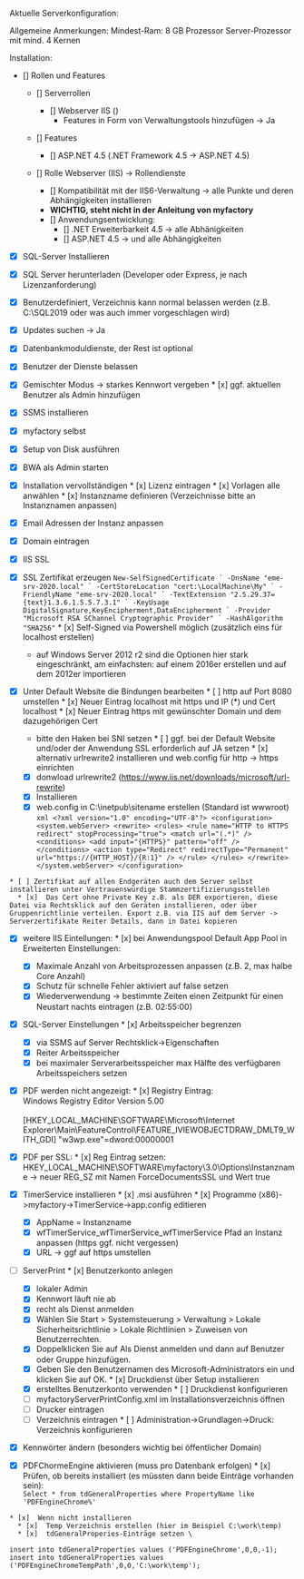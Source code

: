 Aktuelle Serverkonfiguration:

>>>
Allgemeine Anmerkungen:
Mindest-Ram: 8 GB
Prozessor Server-Prozessor mit mind. 4 Kernen

>>>


Installation:
* [] Rollen und  Features
  * [] Serverrollen
    * []  Webserver IIS ()
      * Features in Form von Verwaltungstools hinzufügen -> Ja
  * []  Features
    * [] ASP.NET 4.5 (.NET Framework 4.5 -> ASP.NET 4.5)

  * []  Rolle Webserver (IIS) -> Rollendienste
    * []  Kompatibilität mit der IIS6-Verwaltung -> alle Punkte und deren Abhängigkeiten installieren
    *  **WICHTIG, steht nicht in der Anleitung von myfactory**
      * [] Anwendungsentwicklung:
        * []  .NET Erweiterbarkeit 4.5 -> alle Abhänigkeiten
        * []  ASP.NET 4.5 -> und alle Abhängigkeiten

* [x]  SQL-Server Installieren
  * [x]  SQL Server herunterladen (Developer oder Express, je nach Lizenzanforderung)
  * [x]  Benutzerdefiniert, Verzeichnis kann normal belassen werden (z.B. C:\SQL2019 oder was auch immer vorgeschlagen wird)
  * [x]  Updates suchen -> Ja
  * [x]  Datenbankmoduldienste, der Rest ist optional
  * [x]  Benutzer der Dienste belassen
  * [x]  Gemischter Modus -> starkes Kennwort vergeben
    * [x]  ggf. aktuellen Benutzer als Admin hinzufügen

* [x]  SSMS installieren

* [x]  myfactory selbst
  * [x]  Setup von Disk ausführen
  * [x]  BWA als Admin starten
  * [x]  Installation vervollständigen
    * [x]  Lizenz eintragen
    * [x]  Vorlagen alle anwählen
    * [x]  Instanzname definieren (Verzeichnisse bitte an Instanznamen anpassen)
  * [x]  Email Adressen der Instanz anpassen
  * [x]  Domain eintragen
 
* [x]  IIS SSL
  * [x]  SSL Zertifikat erzeugen
``
New-SelfSignedCertificate `
    -DnsName "eme-srv-2020.local" `
    -CertStoreLocation "cert:\LocalMachine\My" `
    -FriendlyName "eme-srv-2020.local" `
    -TextExtension "2.5.29.37={text}1.3.6.1.5.5.7.3.1" `
    -KeyUsage DigitalSignature,KeyEncipherment,DataEncipherment `
    -Provider "Microsoft RSA SChannel Cryptographic Provider" `
    -HashAlgorithm "SHA256"
``
    * [x]  Self-Signed via Powershell möglich (zusätzlich eins für localhost erstellen)
        * auf Windows Server 2012 r2 sind die Optionen hier stark eingeschränkt, am einfachsten: auf einem 2016er erstellen und auf dem 2012er importieren
  * [x]  Unter Default Website die Bindungen bearbeiten
    * [ ]  http auf Port 8080 umstellen
    * [x]  Neuer Eintrag localhost mit https und IP (*) und Cert localhost
    * [x]  Neuer Eintrag https mit gewünschter Domain und dem dazugehörigen Cert
      * bitte den Haken bei SNI setzen
    * [ ]  ggf. bei der Default Website und/oder der Anwendung SSL erforderlich auf JA setzen
    * [x] alternativ urlrewrite2 installieren und web.config für http -> https einrichten
      - [x] donwload urlrewrite2 (https://www.iis.net/downloads/microsoft/url-rewrite)
      - [x] Installieren
      - [x] web.config in C:\inetpub\sitename erstellen (Standard ist wwwroot) \
            ```xml
            <?xml version="1.0" encoding="UTF-8"?>
            <configuration>
              <system.webServer>
                <rewrite>
                  <rules>
                    <rule name="HTTP to HTTPS redirect" stopProcessing="true">
                      <match url="(.*)" />
                        <conditions>
                          <add input="{HTTPS}" pattern="off" />
                        </conditions>
                        <action type="Redirect" redirectType="Permanent" url="https://{HTTP_HOST}/{R:1}" />
                      </rule>
                    </rules>
                  </rewrite>
                </system.webServer>
            </configuration>
            ```

    * [ ] Zertifikat auf allen Endgeräten auch dem Server selbst installieren unter Vertrauenswürdige Stammzertifizierungsstellen
      * [x]  Das Cert ohne Private Key z.B. als DER exportieren, diese Datei via Rechtsklick auf den Geräten installieren, oder über Gruppenrichtlinie verteilen. Export z.B. via IIS auf dem Server -> Serverzertifikate Reiter Details, dann in Datei kopieren

  * [x]  weitere IIS Eintellungen:
    * [x]  bei Anwendungspool Default App Pool in Erweiterten Einstellungen:
      * [x]  Maximale Anzahl von Arbeitsprozessen anpassen (z.B. 2, max halbe Core Anzahl)
      * [x]  Schutz für schnelle Fehler aktiviert auf false setzen
      * [x]  Wiederverwendung -> bestimmte Zeiten einen Zeitpunkt für einen Neustart nachts eintragen (z.B. 02:55:00)

  * [x]  SQL-Server Einstellungen
    * [x]  Arbeitsspeicher begrenzen
      * [x]  via SSMS auf Server Rechtsklick->Eigenschaften
      * [x]  Reiter Arbeitsspeicher
      * [x]  bei maximaler Serverarbeitsspeicher max Hälfte des verfügbaren Arbeitsspeichers setzen

  * [x]  PDF werden nicht angezeigt:
    * [x] Registry Eintrag: \
Windows Registry Editor Version 5.00\
\
[HKEY_LOCAL_MACHINE\SOFTWARE\Microsoft\Internet Explorer\Main\FeatureControl\FEATURE_IVIEWOBJECTDRAW_DMLT9_WITH_GDI]
"w3wp.exe"=dword:00000001

  * [x]  PDF per SSL:
    * [x]  Reg Eintrag setzen: HKEY_LOCAL_MACHINE\SOFTWARE\myfactory\3.0\Options\Instanzname -> neuer REG_SZ mit Namen ForceDocumentsSSL und Wert true

  * [x]  TimerService installieren
    * [x]  .msi ausführen
    * [x]  Programme (x86)->myfactory->TimerService->app.config editieren
      * [x]  AppName = Instanzname
      * [x]  wfTimerService_wfTimerService_wfTimerService Pfad an Instanz anpassen (https ggf. nicht vergessen)
      * [x]  URL -> ggf auf https umstellen
  * [ ]  ServerPrint
    * [x]  Benutzerkonto anlegen
      * [x]  lokaler Admin
      * [x]  Kennwort läuft nie ab
      * [x]  recht als Dienst anmelden
        * [x]  Wählen Sie Start > Systemsteuerung > Verwaltung > Lokale Sicherheitsrichtlinie > Lokale Richtlinien > Zuweisen von Benutzerrechten.
        * [x]  Doppelklicken Sie auf Als Dienst anmelden und dann auf Benutzer oder Gruppe hinzufügen.
        * [x]  Geben Sie den Benutzernamen des Microsoft-Administrators ein und klicken Sie auf OK.
    * [x]  Druckdienst über Setup installieren
      * [x]  erstelltes Benutzerkonto verwenden
    * [ ]  Druckdienst konfigurieren
      * [ ]  myfactoryServerPrintConfig.xml im Installationsverzeichnis öffnen
      * [ ]  Drucker eintragen
      * [ ]  Verzeichnis eintragen
    * [ ]  Administration->Grundlagen->Druck: Verzeichnis konfigurieren
  * [x]  Kennwörter ändern (besonders wichtig bei öffentlicher Domain)
  * [x]  PDFChormeEngine aktivieren (muss pro Datenbank erfolgen)
    * [x]  Prüfen, ob bereits installiert (es müssten dann beide Einträge vorhanden sein): \
``Select * from tdGeneralProperties where PropertyName like 'PDFEngineChrome%'``
    
    * [x]  Wenn nicht installieren
      * [x]  Temp Verzeichnis erstellen (hier im Beispiel C:\work\temp)
      * [x]  tdGeneralProperies-Einträge setzen \
``
insert into tdGeneralProperties
values ('PDFEngineChrome',0,0,-1);
insert into tdGeneralProperties
values ('PDFEngineChromeTempPath',0,0,'C:\work\temp');
``
